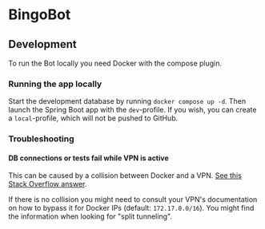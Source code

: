# BingoBot

## Development

To run the Bot locally you need Docker with the compose plugin.

### Running the app locally

Start the development database by running `docker compose up -d`. Then launch the Spring Boot app with the
`dev`-profile. If you wish, you can create a `local`-profile, which will not be pushed to GitHub.

### Troubleshooting

#### DB connections or tests fail while VPN is active

This can be caused by a collision between Docker and a VPN.
[See this Stack Overflow answer](https://stackoverflow.com/a/73949950).

If there is no collision you might need to consult your VPN's documentation on how to bypass it for Docker IPs
(default: `172.17.0.0/16`). You might find the information when looking for "split tunneling".
